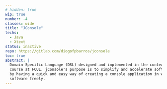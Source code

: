 ```yaml
---
# hidden: true
wip: true
number: -4
classes: wide
title: "JConsole"
techs:
  - Java
  - Xtext
status: inactive
repo: https://gitlab.com/diogofpbarros/jconsole
toc: true
abstract: |
  Domain Specific Language (DSL) designed and implemented in the context of the Domain Languages
  course at FCUL. jConsole's purpose is to simplify and accelerate software development and testing
  by having a quick and easy way of creating a console application in which one can integrate 
  software freely.
---
```


<!-- 
## Motivation

## Design

## Implementation

## Demo

## How to use 
-->
